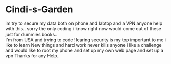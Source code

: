 # Cindi-s-Garden
im try to secure my data both on phone and labtop and a VPN anyone help with this.. sorry the only coding i know right now would come out of these just for dummies books..  
I'm from USA and trying to code!
learing security is my top important to me
i like to learn New things and hard work never kills anyone
i like a challenge
and would like to root my phone and set up my own web page and set up a vpn
 Thanks for any Help..
